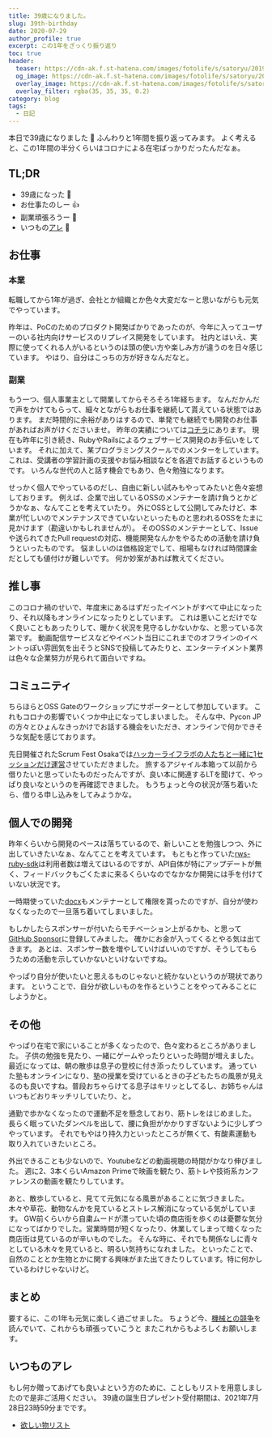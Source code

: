 ```yaml
---
title: 39歳になりました。
slug: 39th-birthday
date: 2020-07-29
author_profile: true
excerpt: この1年をざっくり振り返り
toc: true
header:
  teaser: https://cdn-ak.f.st-hatena.com/images/fotolife/s/satoryu/20190728/20190728144415.jpg
  og_image: https://cdn-ak.f.st-hatena.com/images/fotolife/s/satoryu/20190728/20190728144415.jpg
  overlay_image: https://cdn-ak.f.st-hatena.com/images/fotolife/s/satoryu/20190728/20190728144415.jpg
  overlay_filter: rgba(35, 35, 35, 0.2)
category: blog
tags:
  - 日記
---
```


本日で39歳になりました :tada:
ふんわりと1年間を振り返ってみます。
よく考えると、この1年間の半分くらいはコロナによる在宅ばっかりだったんだなぁ。

## TL;DR

- 39歳になった :tada:
- お仕事たのしー :+1:
- 副業頑張ろうー :muscle:
- いつもの[アレ](https://www.amazon.jp/hz/wishlist/ls/3SSAKZLWVCO?ref_=wl_share) :gift:

## お仕事

### 本業

転職してから1年が過ぎ、会社とか組織とか色々大変だなーと思いながらも元気でやっています。

昨年は、PoCのためのプロダクト開発ばかりであったのが、今年に入ってユーザーのいる社内向けサービスのリプレイス開発をしています。
社内とはいえ、実際に使ってくれる人がいるというのは頭の使い方や楽しみ方が違うのを日々感じています。
やはり、自分はこっちの方が好きなんだなと。

### 副業

もう一つ、個人事業主として開業してからそろそろ1年経ちます。
なんだかんだで声をかけてもらって、細々とながらもお仕事を継続して貰えている状態ではあります。
まだ時間的に余裕がありはするので、単発でも継続でも開発のお仕事があればお声がけくださいませ。
昨年の実績については[コチラ](/news/2019/12/31/end_of_year_2019.html)にあります。
現在も昨年に引き続き、RubyやRailsによるウェブサービス開発のお手伝いをしています。
それに加えて、某プログラミングスクールでのメンターをしています。
これは、受講者の学習計画の支援やお悩み相談などを各週でお話するというものです。
いろんな世代の人と話す機会でもあり、色々勉強になります。

せっかく個人でやっているのだし、自由に新しい試みもやってみたいと色々妄想しております。
例えば、企業で出しているOSSのメンテナーを請け負うとかどうかなぁ、なんてことを考えていたり。
外にOSSとして公開してみたけど、本業が忙しいのでメンテナンスできていないといったものと思われるOSSをたまに見かけます（勘違いかもしれませんが）。
そのOSSのメンテナーとして、Issueや送られてきたPull requestの対応、機能開発なんかをやるための活動を請け負うといったものです。
悩ましいのは価格設定でして、相場もなければ時間課金だとしても値付けが難しいです。
何か妙案があれば教えてください。

## 推し事

このコロナ禍のせいで、年度末にあるはずだったイベントがすべて中止になったり、それ以降もオンラインになったりとしています。
これは悪いことだけでなく良いこともあったりして、暖かく状況を見守るしかないかな、と思っている次第です。
動画配信サービスなどやイベント当日にこれまでのオフラインのイベントっぽい雰囲気を出そうとSNSで投稿してみたりと、エンターテイメント業界は色々な企業努力が見られて面白いですね。

## コミュニティ

ちらほらとOSS Gateのワークショップにサポーターとして参加しています。
これもコロナの影響でいくつか中止になってしまいました。
そんな中、Pycon JPの方々とひょんなきっかけでお話する機会をいただき、オンラインで何かできそうな気配を感じております。

先日開催されたScrum Fest Osakaでは[ハッカーライフラボの人たちと一緒に1セッションだけ運営](/blog/2020/06/29/scrum_fest_osaka2020.html)させていただきました。
旅するアジャイル本箱って以前から借りたいと思っていたものだったんですが、良い本に関連するLTを聞けて、やっぱり良いなというのを再確認できました。
もうちょっと今の状況が落ち着いたら、借りる申し込みをしてみようかな。

## 個人での開発

昨年くらいから開発のペースは落ちているので、新しいことを勉強しつつ、外に出していきたいなぁ、なんてことを考えています。
もともと作っていた[rws-ruby-sdk](https://github.com/rakuten-ws/rws-ruby-sdk)は利用者数は増えてはいるのですが、API自体が特にアップデートが無く、フィードバックもごくたまに来るくらいなのでなかなか開発には手を付けていない状況です。

一時期使っていた[docx](https://github.com/ruby-docx/docx)もメンテナーとして権限を貰ったのですが、自分が使わなくなったので一旦落ち着いてしまいました。

もしかしたらスポンサーが付いたらモチベーション上がるかも、と思って[GitHub Sponsor](https://github.com/sponsors/satoryu)に登録してみました。
確かにお金が入ってくるとやる気は出てきます。
あとは、スポンサー数を増やしていけばいいのですが、そうしてもらうための活動を示していかないといけないですね。

やっぱり自分が使いたいと思えるものじゃないと続かないというのが現状であります。
ということで、自分が欲しいものを作るということをやってみることにしようかと。

## その他

やっぱり在宅で家にいることが多くなったので、色々変わるところがありました。
子供の勉強を見たり、一緒にゲームやったりといった時間が増えました。
最近になっては、朝の散歩は息子の登校に付き添ったりしています。
通っていた塾もオンラインになり、塾の授業を受けているときの子どもたちの風景が見えるのも良いですね。普段おちゃらけてる息子はキリッとしてるし、お姉ちゃんはいつもどおりキッチリしていたり、と。

通勤で歩かなくなったので運動不足を懸念しており、筋トレをはじめました。
長らく眠っていたダンベルを出して、腰に負担がかかりすぎないように少しずつやっています。
それでもやはり持久力といったところが無くて、有酸素運動も取り入れていきたいところ。

外出できることも少ないので、Youtubeなどの動画視聴の時間がかなり伸びました。
週に2、3本くらいAmazon Primeで映画を観たり、筋トレや技術系カンファレンスの動画を観たりしています。

あと、散歩していると、見てて元気になる風景があることに気づきました。
木々や草花、動物なんかを見ているとストレス解消になっている気がしています。
GW前くらいから自粛ムードが漂っていた頃の商店街を歩くのは憂鬱な気分になってばかりでした。営業時間が短くなったり、休業してしまって暗くなった商店街は見ているのが辛いものでした。
そんな時に、それでも関係なしに青々としている木々を見ていると、明るい気持ちになれました。
といったことで、自然のこととか生物とかに関する興味がまた出てきたりしています。特に何かしているわけじゃないけど。

## まとめ

要するに、この1年も元気に楽しく過ごせました。
ちょうど今、[機械との競争](https://amzn.to/3f9Tm4E)を読んでいて、これからも頑張っていこうと
またこれからもよろしくお願いします。

## いつものアレ

もし何か贈ってあげても良いよという方のために、ことしもリストを用意しましたので是非ご活用ください。
39歳の誕生日プレゼント受付期間は、2021年7月28日23時59分までです。

- [欲しい物リスト](https://www.amazon.jp/hz/wishlist/ls/3SSAKZLWVCO?ref_=wl_share)
